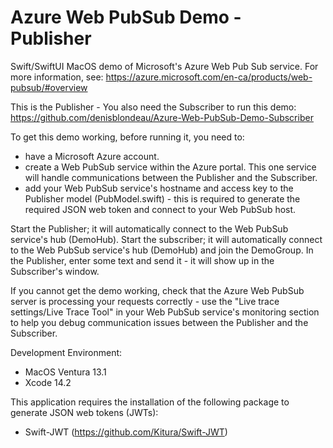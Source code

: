 # Azure Web PubSub Demo - Publisher

Swift/SwiftUI MacOS demo of Microsoft's Azure Web Pub Sub service. For more information, see: https://azure.microsoft.com/en-ca/products/web-pubsub/#overview

This is the Publisher - You also need the Subscriber to run this demo: https://github.com/denisblondeau/Azure-Web-PubSub-Demo-Subscriber

To get this demo working, before running it, you need to:
- have a Microsoft Azure account.
- create a Web PubSub service within the Azure portal. This one service will handle communications between the Publisher and the Subscriber.
- add your Web PubSub service's hostname and access key to the Publisher model (PubModel.swift) - this is required to generate the required JSON web token and connect to your Web PubSub host.

Start the Publisher; it will automatically connect to the Web PubSub service's hub (DemoHub). 
Start the subscriber; it will automatically connect to the Web PubSub service's hub (DemoHub) and join the DemoGroup.
In the Publisher, enter some text and send it - it will show up in the Subscriber's window. 

If you cannot get the demo working, check that the Azure Web PubSub server is processing your requests correctly - use the "Live trace settings/Live Trace Tool" in your Web PubSub service's monitoring section to help you debug communication issues between the Publisher and the Subscriber.

Development Environment:
- MacOS Ventura 13.1
- Xcode 14.2

This application requires the installation of the following package to generate JSON web tokens (JWTs): 
- Swift-JWT (https://github.com/Kitura/Swift-JWT)


